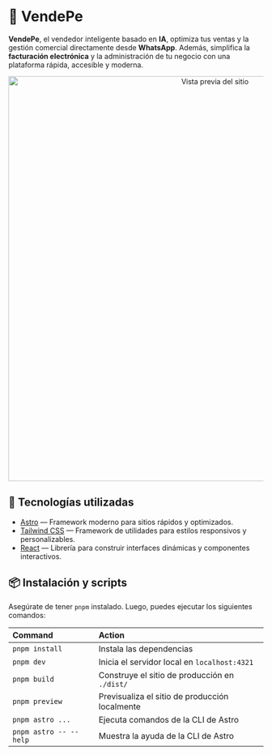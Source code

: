 # 🤖 VendePe

**VendePe**, el vendedor inteligente basado en **IA**, optimiza tus ventas y la gestión comercial directamente desde **WhatsApp**. Además, simplifica la **facturación electrónica** y la administración de tu negocio con una plataforma rápida, accesible y moderna.

<p align="center">
  <img src="./public/GirasolCampañaBanner.png" alt="Vista previa del sitio" width="800"/>
</p>

## 🚀 Tecnologías utilizadas

- [Astro](https://astro.build/) — Framework moderno para sitios rápidos y optimizados.
- [Tailwind CSS](https://tailwindcss.com/) — Framework de utilidades para estilos responsivos y personalizables.
- [React](https://reactjs.org/) — Librería para construir interfaces dinámicas y componentes interactivos.

## 📦 Instalación y scripts

Asegúrate de tener `pnpm` instalado. Luego, puedes ejecutar los siguientes comandos:

| Command                | Action                                         |
| :--------------------- | :--------------------------------------------- |
| `pnpm install`         | Instala las dependencias                       |
| `pnpm dev`             | Inicia el servidor local en `localhost:4321`   |
| `pnpm build`           | Construye el sitio de producción en `./dist/`  |
| `pnpm preview`         | Previsualiza el sitio de producción localmente |
| `pnpm astro ...`       | Ejecuta comandos de la CLI de Astro            |
| `pnpm astro -- --help` | Muestra la ayuda de la CLI de Astro            |
